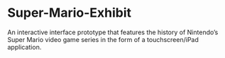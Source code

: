 # Super-Mario-Exhibit
An interactive interface prototype that features the history of Nintendo’s Super Mario video game series in the form of a touchscreen/iPad application.
